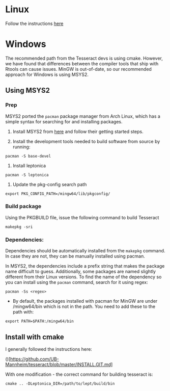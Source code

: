 # Linux

Follow the instructions [here](https://github.com/tesseract-ocr/tesseract/wiki)

# Windows

The recommended path from the Tesseract devs is using cmake.
However, we have found that differences between the compiler tools that ship with Rtools can cause issues. 
MinGW is out-of-date, so our recommended approach for Windows is using MSYS2.

## Using MSYS2

### Prep

MSYS2 ported the `pacman` package manager from Arch Linux, which has a simple syntax for searching for and installing packages. 

1. Install MSYS2 from [here](https://www.msys2.org/) and follow their getting started steps.

1. Install the development tools needed to build software from source by running:

```
pacman -S base-devel
```

1. Install leptonica

```
pacman -S leptonica
```

1. Update the pkg-config search path

```
export PKG_CONFIG_PATH=/mingw64/lib/pkgconfig/
```

### Build package

Using the PKGBUILD file, issue the following command to build Tesseract

```
makepkg -sri
```

### Dependencies:

Dependencies should be automatically installed from the `makepkg` command. 
In case they are not, they can be manually installed using pacman.

In MSYS2, the dependencies include a prefix string that makes the package name difficult to guess. 
Additionally, some packages are named slightly different from their Linux versions.
To find the name of the dependency so you can install using the `pacman` command, search for it using regex:

```
pacman -Ss <regex> 
```

  - By default, the packages installed with pacman for MinGW are under /mingw64/bin which is not in the path. You need to add these to the path with:
  
  ```
  export PATH=$PATH:/mingw64/bin
  ```


## Install with cmake 

I generally followed the instructions here:

()[https://github.com/UB-Mannheim/tesseract/blob/master/INSTALL.GIT.md]
 
 With one modification - the correct command for building tesseract is:
 
 ```
 cmake .. -DLeptonica_DIR=/path/to/lept/build/bin
 ```
 
 
